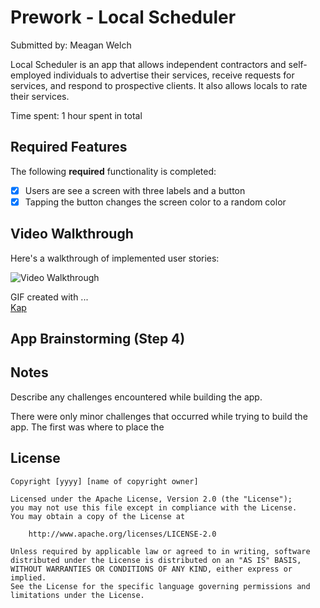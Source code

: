 # Prework - Local Scheduler

Submitted by: Meagan Welch

Local Scheduler is an app that allows independent contractors and self-employed individuals to advertise their services, receive requests for services, and respond to prospective clients. It also allows locals to rate their services.

Time spent: 1 hour spent in total

## Required Features

The following **required** functionality is completed:

- [X] Users are see a screen with three labels and a button
- [X] Tapping the button changes the screen color to a random color
 
## Video Walkthrough

Here's a walkthrough of implemented user stories:

<img src='https://i.imgur.com/SoZYpnr.gif' title='Video Walkthrough' width='' alt='Video Walkthrough' />

GIF created with ...  
[Kap](https://getkap.co/)

## App Brainstorming (Step 4)

## Notes

Describe any challenges encountered while building the app.

There were only minor challenges that occurred while trying to build the app. The first was where to place the   

## License

    Copyright [yyyy] [name of copyright owner]

    Licensed under the Apache License, Version 2.0 (the "License");
    you may not use this file except in compliance with the License.
    You may obtain a copy of the License at

        http://www.apache.org/licenses/LICENSE-2.0

    Unless required by applicable law or agreed to in writing, software
    distributed under the License is distributed on an "AS IS" BASIS,
    WITHOUT WARRANTIES OR CONDITIONS OF ANY KIND, either express or implied.
    See the License for the specific language governing permissions and
    limitations under the License.
